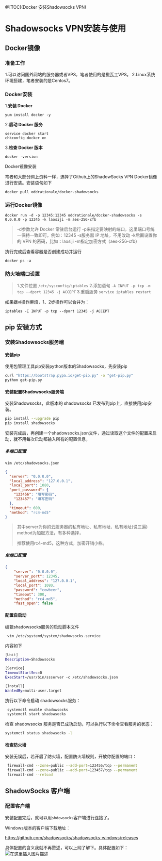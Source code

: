 @[TOC](Docker 安装Shadowsocks VPN)

# Shadowsocks VPN安装与使用
## Docker镜像

### 准备工作

1.可以访问国外网站的服务器或者VPS，笔者使用的是搬瓦工VPS。
2.Linux系统环境搭建，笔者安装的是Centos7。

### Docker安装
 1.**安装 Docker**

    yum install docker -y

2.**启动 Docker 服务**

    service docker start
    chkconfig docker on

3.**检查 Docker 版本**

    docker -version

Docker镜像安装

笔者和大部分网上资料一样，选择了Github上的ShadowSocks VPN Docker镜像进行安装。安装语句如下

    docker pull oddrationale/docker-shadowsocks

### 运行Docker镜像

    docker run -d -p 12345:12345 oddrationale/docker-shadowsocks -s 0.0.0.0 -p 12345 -k laosiji -m aes-256-cfb
>-d参数允许 Docker 常驻后台运行
-p来指定要映射的端口，这里端口号统一保持一致即可。例如：12345
-s服务器 IP 地址，不用改动
-k后面设置你的 VPN 的密码，比如：laosiji
-m指定加密方式（aes-256-cfb）

执行完成后查看容器是否创建成功并运行

    docker ps -a

### 防火墙端口设置
>1.文件位置
>`/etc/sysconfig/iptables`
>2.添加语句
>`-A INPUT -p tcp -m tcp --dport 12345 -j ACCEPT`
>3.重启服务
>`service iptables restart`

如果嫌vi操作麻烦，1、2步操作可以合并为：

    iptables -I INPUT -p tcp --dport 12345 -j ACCEPT

## pip 安装方式

### 安装Shadowsocks服务端

#### 安装pip

使用包管理工具pip安装python版本的Shadowsocks，先安装pip

```bash
curl "https://bootstrap.pypa.io/get-pip.py" -o "get-pip.py"
python get-pip.py
```

#### 安装配置Shadowsocks服务端

安装Shadowsocks，此版本的 shadowsocks 已发布到pip上，直接使用pip安装。

```bash
pip install --upgrade pip
pip install shadowsocks
```

安装完成后，再创建一个shadowsocks.json文件，通过读取这个文件的配置来启动，就不用每次启动都输入所有的配置信息。

##### 多端口配置

```bash
vim /etc/shadowsocks.json
```

```json
{
  "server": "0.0.0.0",
  "local_address": "127.0.0.1",
  "local_port": 1080,
  "port_password": {
    "123456": "填写密码",
    "123457": "填写密码"
  },
  "timeout": 600,
  "method": "rc4-md5"
}
```

> 其中server为你的云服务器的私有地址、私有地址、私有地址(说三遍)
> method为加密方法，有多种选择，
>
> 推荐使用rc4-md5，这种方式，加密开销小些。
>


#####  单端口配置

```json
{
    "server": "0.0.0.0",
    "server_port": 12345,
    "local_address": "127.0.0.1",
    "local_port": 1080,
    "password": "cowbeer",
    "timeout": 300,
    "method": "rc4-md5",
    "fast_open": false
```

#### 配置自启动

编辑shadowsocks服务的启动脚本文件

```bash
 vim /etc/systemd/system/shadowsocks.service
```

内容如下

```bash
[Unit]
Description=Shadowsocks

[Service]
TimeoutStartSec=0
ExecStart=/usr/bin/ssserver -c /etc/shadowsocks.json

[Install]
WantedBy=multi-user.target
```

执行以下命令启动 shadowsocks服务：

```bash
 systemctl enable shadowsocks
 systemctl start shadowsocks
```

检查 shadowsocks 服务是否已成功启动，可以执行以下命令查看服务的状态：

```bash
systemctl status shadowsocks -l
```

#### 检查防火墙

安装无误后，若开启了防火墙，配置防火墙规则，开放你配置的端口：

```bash
 firewall-cmd --zone=public --add-port=123456/tcp --permanent
 firewall-cmd --zone=public --add-port=123457/tcp --permanent
 firewall-cmd --reload
```



## ShadowSocks 客户端

### 配置客户端

安装配置完后，就可以用`shdowsocks`客户端进行连接了。

Windows版本的客户端下载地址：

https://github.com/shadowsocks/shadowsocks-windows/releases

具体配置的含义我就不再赘述，可以上网了解下。具体配置如下：
![在这里插入图片描述](https://img-blog.csdnimg.cn/2018112315004876.jpg?x-oss-process=image/watermark,type_ZmFuZ3poZW5naGVpdGk,shadow_10,text_aHR0cHM6Ly9ibG9nLmNzZG4ubmV0L2NmNzk4NjE1OTQ2,size_16,color_FFFFFF,t_70)
